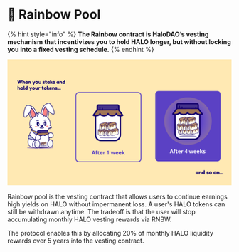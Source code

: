 # 🌈 Rainbow Pool

{% hint style="info" %}
**The Rainbow contract is HaloDAO’s vesting mechanism that incentivizes you to hold HALO longer, but without locking you into a fixed vesting schedule.**
{% endhint %}

![](../../.gitbook/assets/vesting-concept-2-2x.png)

Rainbow pool is the vesting contract that allows users to continue earnings high yields on HALO without impermanent loss. A user's HALO tokens can still be withdrawn anytime. The tradeoff is that the user will stop accumulating monthly HALO vesting rewards via RNBW. 

The protocol enables this by allocating 20% of monthly HALO liquidity rewards over 5 years into the vesting contract.  

